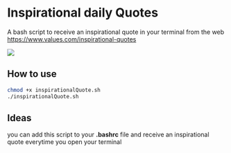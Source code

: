 # Inspirational daily Quotes
A bash script to receive an inspirational quote in your terminal from the web https://www.values.com/inspirational-quotes

![](https://media.giphy.com/media/ZyGf0ZcLwAMnK/giphy.gif)

## How to use
```bash
chmod +x inspirationalQuote.sh
./inspirationalQuote.sh
```
## Ideas

you can add this script to your **.bashrc** file and receive an inspirational quote everytime you open your terminal
